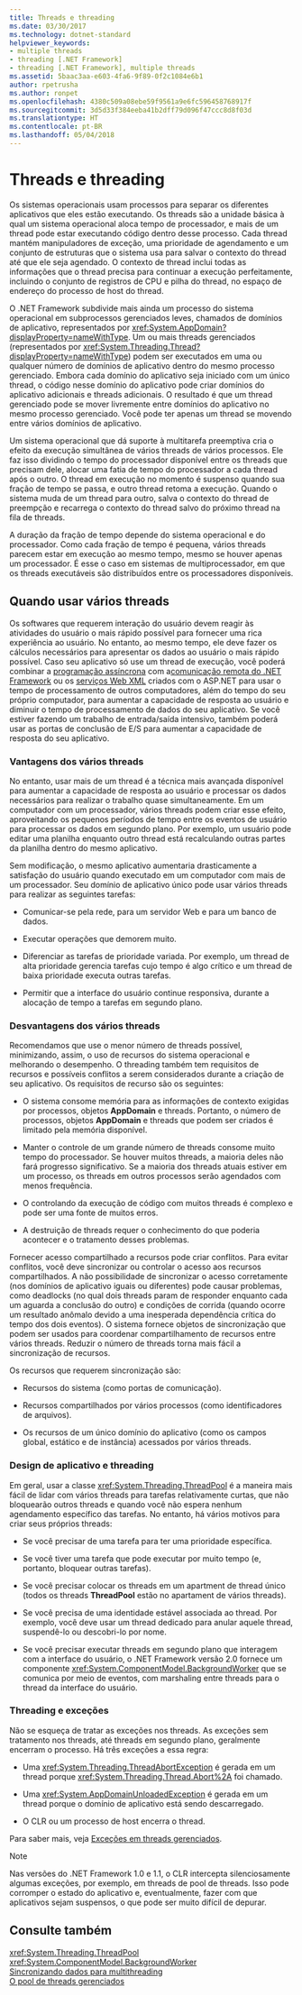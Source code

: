 ```yaml
---
title: Threads e threading
ms.date: 03/30/2017
ms.technology: dotnet-standard
helpviewer_keywords:
- multiple threads
- threading [.NET Framework]
- threading [.NET Framework], multiple threads
ms.assetid: 5baac3aa-e603-4fa6-9f89-0f2c1084e6b1
author: rpetrusha
ms.author: ronpet
ms.openlocfilehash: 4380c509a08ebe59f9561a9e6fc596458768917f
ms.sourcegitcommit: 3d5d33f384eeba41b2dff79d096f47ccc8d8f03d
ms.translationtype: HT
ms.contentlocale: pt-BR
ms.lasthandoff: 05/04/2018
---
```

# <a name="threads-and-threading"></a>Threads e threading
Os sistemas operacionais usam processos para separar os diferentes aplicativos que eles estão executando. Os threads são a unidade básica à qual um sistema operacional aloca tempo de processador, e mais de um thread pode estar executando código dentro desse processo. Cada thread mantém manipuladores de exceção, uma prioridade de agendamento e um conjunto de estruturas que o sistema usa para salvar o contexto do thread até que ele seja agendado. O contexto de thread inclui todas as informações que o thread precisa para continuar a execução perfeitamente, incluindo o conjunto de registros de CPU e pilha do thread, no espaço de endereço do processo de host do thread.  
  
 O .NET Framework subdivide mais ainda um processo do sistema operacional em subprocessos gerenciados leves, chamados de domínios de aplicativo, representados por <xref:System.AppDomain?displayProperty=nameWithType>. Um ou mais threads gerenciados (representados por <xref:System.Threading.Thread?displayProperty=nameWithType>) podem ser executados em uma ou qualquer número de domínios de aplicativo dentro do mesmo processo gerenciado. Embora cada domínio do aplicativo seja iniciado com um único thread, o código nesse domínio do aplicativo pode criar domínios do aplicativo adicionais e threads adicionais. O resultado é que um thread gerenciado pode se mover livremente entre domínios do aplicativo no mesmo processo gerenciado. Você pode ter apenas um thread se movendo entre vários domínios de aplicativo.  
  
 Um sistema operacional que dá suporte à multitarefa preemptiva cria o efeito da execução simultânea de vários threads de vários processos. Ele faz isso dividindo o tempo do processador disponível entre os threads que precisam dele, alocar uma fatia de tempo do processador a cada thread após o outro. O thread em execução no momento é suspenso quando sua fração de tempo se passa, e outro thread retoma a execução. Quando o sistema muda de um thread para outro, salva o contexto do thread de preempção e recarrega o contexto do thread salvo do próximo thread na fila de threads.  
  
 A duração da fração de tempo depende do sistema operacional e do processador. Como cada fração de tempo é pequena, vários threads parecem estar em execução ao mesmo tempo, mesmo se houver apenas um processador. É esse o caso em sistemas de multiprocessador, em que os threads executáveis são distribuídos entre os processadores disponíveis.  
  
## <a name="when-to-use-multiple-threads"></a>Quando usar vários threads  
 Os softwares que requerem interação do usuário devem reagir às atividades do usuário o mais rápido possível para fornecer uma rica experiência ao usuário. No entanto, ao mesmo tempo, ele deve fazer os cálculos necessários para apresentar os dados ao usuário o mais rápido possível. Caso seu aplicativo só use um thread de execução, você poderá combinar a [programação assíncrona](../../../docs/standard/asynchronous-programming-patterns/calling-synchronous-methods-asynchronously.md) com a[comunicação remota do .NET Framework](https://msdn.microsoft.com/library/eccb1d31-0a22-417a-97fd-f4f1f3aa4462) ou os [serviços Web XML](https://msdn.microsoft.com/library/1e64af78-d705-4384-b08d-591a45f4379c) criados com o ASP.NET para usar o tempo de processamento de outros computadores, além do tempo do seu próprio computador, para aumentar a capacidade de resposta ao usuário e diminuir o tempo de processamento de dados do seu aplicativo. Se você estiver fazendo um trabalho de entrada/saída intensivo, também poderá usar as portas de conclusão de E/S para aumentar a capacidade de resposta do seu aplicativo.  
  
### <a name="advantages-of-multiple-threads"></a>Vantagens dos vários threads  
 No entanto, usar mais de um thread é a técnica mais avançada disponível para aumentar a capacidade de resposta ao usuário e processar os dados necessários para realizar o trabalho quase simultaneamente. Em um computador com um processador, vários threads podem criar esse efeito, aproveitando os pequenos períodos de tempo entre os eventos de usuário para processar os dados em segundo plano. Por exemplo, um usuário pode editar uma planilha enquanto outro thread está recalculando outras partes da planilha dentro do mesmo aplicativo.  
  
 Sem modificação, o mesmo aplicativo aumentaria drasticamente a satisfação do usuário quando executado em um computador com mais de um processador. Seu domínio de aplicativo único pode usar vários threads para realizar as seguintes tarefas:  
  
-   Comunicar-se pela rede, para um servidor Web e para um banco de dados.  
  
-   Executar operações que demorem muito.  
  
-   Diferenciar as tarefas de prioridade variada. Por exemplo, um thread de alta prioridade gerencia tarefas cujo tempo é algo crítico e um thread de baixa prioridade executa outras tarefas.  
  
-   Permitir que a interface do usuário continue responsiva, durante a alocação de tempo a tarefas em segundo plano.  
  
### <a name="disadvantages-of-multiple-threads"></a>Desvantagens dos vários threads  
 Recomendamos que use o menor número de threads possível, minimizando, assim, o uso de recursos do sistema operacional e melhorando o desempenho. O threading também tem requisitos de recursos e possíveis conflitos a serem considerados durante a criação de seu aplicativo. Os requisitos de recurso são os seguintes:  
  
-   O sistema consome memória para as informações de contexto exigidas por processos, objetos **AppDomain** e threads. Portanto, o número de processos, objetos **AppDomain** e threads que podem ser criados é limitado pela memória disponível.  
  
-   Manter o controle de um grande número de threads consome muito tempo do processador. Se houver muitos threads, a maioria deles não fará progresso significativo. Se a maioria dos threads atuais estiver em um processo, os threads em outros processos serão agendados com menos frequência.  
  
-   O controlando da execução de código com muitos threads é complexo e pode ser uma fonte de muitos erros.  
  
-   A destruição de threads requer o conhecimento do que poderia acontecer e o tratamento desses problemas.  
  
 Fornecer acesso compartilhado a recursos pode criar conflitos. Para evitar conflitos, você deve sincronizar ou controlar o acesso aos recursos compartilhados. A não possibilidade de sincronizar o acesso corretamente (nos domínios de aplicativo iguais ou diferentes) pode causar problemas, como deadlocks (no qual dois threads param de responder enquanto cada um aguarda a conclusão do outro) e condições de corrida (quando ocorre um resultado anômalo devido a uma inesperada dependência crítica do tempo dos dois eventos). O sistema fornece objetos de sincronização que podem ser usados para coordenar compartilhamento de recursos entre vários threads. Reduzir o número de threads torna mais fácil a sincronização de recursos.  
  
 Os recursos que requerem sincronização são:  
  
-   Recursos do sistema (como portas de comunicação).  
  
-   Recursos compartilhados por vários processos (como identificadores de arquivos).  
  
-   Os recursos de um único domínio do aplicativo (como os campos global, estático e de instância) acessados por vários threads.  
  
### <a name="threading-and-application-design"></a>Design de aplicativo e threading  
 Em geral, usar a classe <xref:System.Threading.ThreadPool> é a maneira mais fácil de lidar com vários threads para tarefas relativamente curtas, que não bloquearão outros threads e quando você não espera nenhum agendamento específico das tarefas. No entanto, há vários motivos para criar seus próprios threads:  
  
-   Se você precisar de uma tarefa para ter uma prioridade específica.  
  
-   Se você tiver uma tarefa que pode executar por muito tempo (e, portanto, bloquear outras tarefas).  
  
-   Se você precisar colocar os threads em um apartment de thread único (todos os threads **ThreadPool** estão no apartament de vários threads).  
  
-   Se você precisa de uma identidade estável associada ao thread. Por exemplo, você deve usar um thread dedicado para anular aquele thread, suspendê-lo ou descobri-lo por nome.  
  
-   Se você precisar executar threads em segundo plano que interagem com a interface do usuário, o .NET Framework versão 2.0 fornece um componente <xref:System.ComponentModel.BackgroundWorker> que se comunica por meio de eventos, com marshaling entre threads para o thread da interface do usuário.  
  
### <a name="threading-and-exceptions"></a>Threading e exceções  
 Não se esqueça de tratar as exceções nos threads. As exceções sem tratamento nos threads, até threads em segundo plano, geralmente encerram o processo. Há três exceções a essa regra:  
  
-   Uma <xref:System.Threading.ThreadAbortException> é gerada em um thread porque <xref:System.Threading.Thread.Abort%2A> foi chamado.  
  
-   Uma <xref:System.AppDomainUnloadedException> é gerada em um thread porque o domínio de aplicativo está sendo descarregado.  
  
-   O CLR ou um processo de host encerra o thread.  
  
 Para saber mais, veja [Exceções em threads gerenciados](../../../docs/standard/threading/exceptions-in-managed-threads.md).  
  
> [!NOTE]
>  Nas versões do .NET Framework 1.0 e 1.1, o CLR intercepta silenciosamente algumas exceções, por exemplo, em threads de pool de threads. Isso pode corromper o estado do aplicativo e, eventualmente, fazer com que aplicativos sejam suspensos, o que pode ser muito difícil de depurar.  
  
## <a name="see-also"></a>Consulte também  
 <xref:System.Threading.ThreadPool>  
 <xref:System.ComponentModel.BackgroundWorker>  
 [Sincronizando dados para multithreading](../../../docs/standard/threading/synchronizing-data-for-multithreading.md)  
 [O pool de threads gerenciados](../../../docs/standard/threading/the-managed-thread-pool.md)
